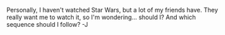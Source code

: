 Personally, I haven't watched Star Wars, but a lot of my friends have. They really want me to watch it, so I'm wondering... should I? And which sequence should I follow? -J
